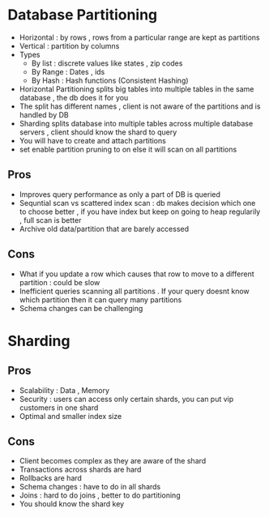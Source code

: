 # Database Partitioning 

* Horizontal : by rows , rows from a particular range are kept as partitions 
* Vertical : partition by columns 
* Types
  * By list : discrete values like states , zip codes 
  * By Range : Dates , ids 
  * By Hash : Hash functions (Consistent Hashing)
* Horizontal Partitioning splits big tables into multiple tables in the same database , the db does it for you
* The split has different names , client is not aware of the partitions and is handled by DB
* Sharding splits database into multiple tables across multiple database servers , client should know the shard to query
* You will have to create and attach partitions 
* set enable partition pruning to on else it will scan on all partitions 

## Pros

* Improves query performance as only a part of DB is queried
* Sequntial scan vs scattered index scan : db makes decision which one to choose better , if you have index but keep on 
going to heap regularily , full scan is better
* Archive old data/partition that are barely accessed

## Cons

* What if you update a row which causes that row to move to a different partition : could be slow
* Inefficient queries scanning all partitions . If your query doesnt know which partition then it can query many partitions
* Schema changes can be challenging 

# Sharding 

## Pros 

* Scalability : Data , Memory
* Security : users can access only certain shards, you can put vip customers in one shard 
* Optimal and smaller index size 

## Cons 

* Client becomes complex as they are aware of the shard 
* Transactions across shards are hard
* Rollbacks are hard
* Schema changes : have to do in all shards 
* Joins : hard to do joins , better to do partitioning 
* You should know the shard key 